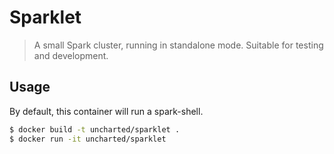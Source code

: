 # Sparklet
> A small Spark cluster, running in standalone mode. Suitable for testing and development.

## Usage

By default, this container will run a spark-shell.

```bash
$ docker build -t uncharted/sparklet .
$ docker run -it uncharted/sparklet
```
